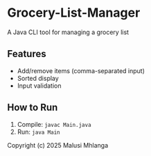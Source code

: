 # Grocery-List-Manager
A Java CLI tool for managing a grocery list

## Features
- Add/remove items (comma-separated input)
- Sorted display
- Input validation

## How to Run
1. Compile: `javac Main.java`
2. Run: `java Main`


Copyright (c) 2025 Malusi Mhlanga
